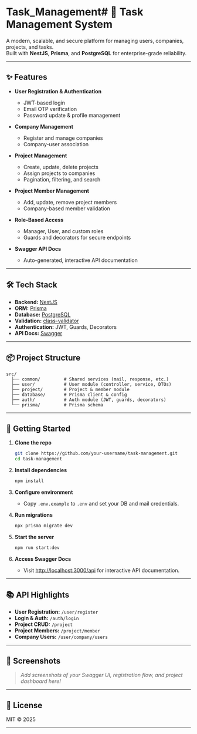 # Task_Management# 🚀 Task Management System

A modern, scalable, and secure platform for managing users, companies, projects, and tasks.  
Built with **NestJS**, **Prisma**, and **PostgreSQL** for enterprise-grade reliability.

---

## ✨ Features

- **User Registration & Authentication**

  - JWT-based login
  - Email OTP verification
  - Password update & profile management

- **Company Management**

  - Register and manage companies
  - Company-user association

- **Project Management**

  - Create, update, delete projects
  - Assign projects to companies
  - Pagination, filtering, and search

- **Project Member Management**

  - Add, update, remove project members
  - Company-based member validation

- **Role-Based Access**

  - Manager, User, and custom roles
  - Guards and decorators for secure endpoints

- **Swagger API Docs**
  - Auto-generated, interactive API documentation

---

## 🛠️ Tech Stack

- **Backend:** [NestJS](https://nestjs.com/)
- **ORM:** [Prisma](https://www.prisma.io/)
- **Database:** [PostgreSQL](https://www.postgresql.org/)
- **Validation:** [class-validator](https://github.com/typestack/class-validator)
- **Authentication:** JWT, Guards, Decorators
- **API Docs:** [Swagger](https://swagger.io/)

---

## 📦 Project Structure

```
src/
  ├── common/         # Shared services (mail, response, etc.)
  ├── user/           # User module (controller, service, DTOs)
  ├── project/        # Project & member module
  ├── database/       # Prisma client & config
  ├── auth/           # Auth module (JWT, guards, decorators)
  └── prisma/         # Prisma schema
```

---

## 🚦 Getting Started

1. **Clone the repo**

   ```bash
   git clone https://github.com/your-username/task-management.git
   cd task-management
   ```

2. **Install dependencies**

   ```bash
   npm install
   ```

3. **Configure environment**

   - Copy `.env.example` to `.env` and set your DB and mail credentials.

4. **Run migrations**

   ```bash
   npx prisma migrate dev
   ```

5. **Start the server**

   ```bash
   npm run start:dev
   ```

6. **Access Swagger Docs**
   - Visit [http://localhost:3000/api](http://localhost:3000/api) for interactive API documentation.

---

## 📚 API Highlights

- **User Registration:** `/user/register`
- **Login & Auth:** `/auth/login`
- **Project CRUD:** `/project`
- **Project Members:** `/project/member`
- **Company Users:** `/user/company/users`

---

## 🎨 Screenshots

> _Add screenshots of your Swagger UI, registration flow, and project dashboard here!_

---


## 📝 License

MIT © 2025 

---

